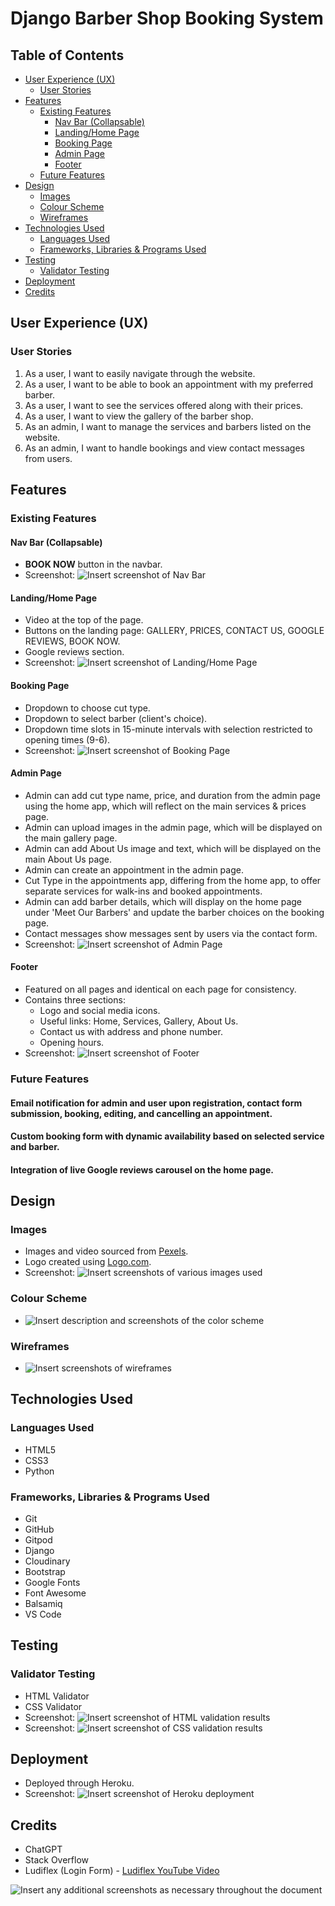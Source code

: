 # Django Barber Shop Booking System

## Table of Contents
- [User Experience (UX)](#user-experience-ux)
  - [User Stories](#user-stories)
- [Features](#features)
  - [Existing Features](#existing-features)
    - [Nav Bar (Collapsable)](#nav-bar-collapsable)
    - [Landing/Home Page](#landinghome-page)
    - [Booking Page](#booking-page)
    - [Admin Page](#admin-page)
    - [Footer](#footer)
  - [Future Features](#future-features)
- [Design](#design)
  - [Images](#images)
  - [Colour Scheme](#colour-scheme)
  - [Wireframes](#wireframes)
- [Technologies Used](#technologies-used)
  - [Languages Used](#languages-used)
  - [Frameworks, Libraries & Programs Used](#frameworks-libraries-programs-used)
- [Testing](#testing)
  - [Validator Testing](#validator-testing)
- [Deployment](#deployment)
- [Credits](#credits)

## User Experience (UX)

### User Stories
1. As a user, I want to easily navigate through the website.
2. As a user, I want to be able to book an appointment with my preferred barber.
3. As a user, I want to see the services offered along with their prices.
4. As a user, I want to view the gallery of the barber shop.
5. As an admin, I want to manage the services and barbers listed on the website.
6. As an admin, I want to handle bookings and view contact messages from users.

## Features

### Existing Features

#### Nav Bar (Collapsable)
- **BOOK NOW** button in the navbar.
- Screenshot: ![Insert screenshot of Nav Bar](path/to/screenshot)

#### Landing/Home Page
- Video at the top of the page.
- Buttons on the landing page: GALLERY, PRICES, CONTACT US, GOOGLE REVIEWS, BOOK NOW.
- Google reviews section.
- Screenshot: ![Insert screenshot of Landing/Home Page](path/to/screenshot)

#### Booking Page
- Dropdown to choose cut type.
- Dropdown to select barber (client's choice).
- Dropdown time slots in 15-minute intervals with selection restricted to opening times (9-6).
- Screenshot: ![Insert screenshot of Booking Page](path/to/screenshot)

#### Admin Page
- Admin can add cut type name, price, and duration from the admin page using the home app, which will reflect on the main services & prices page.
- Admin can upload images in the admin page, which will be displayed on the main gallery page.
- Admin can add About Us image and text, which will be displayed on the main About Us page.
- Admin can create an appointment in the admin page.
- Cut Type in the appointments app, differing from the home app, to offer separate services for walk-ins and booked appointments.
- Admin can add barber details, which will display on the home page under 'Meet Our Barbers' and update the barber choices on the booking page.
- Contact messages show messages sent by users via the contact form.
- Screenshot: ![Insert screenshot of Admin Page](path/to/screenshot)

#### Footer
- Featured on all pages and identical on each page for consistency.
- Contains three sections:
  - Logo and social media icons.
  - Useful links: Home, Services, Gallery, About Us.
  - Contact us with address and phone number.
  - Opening hours.
- Screenshot: ![Insert screenshot of Footer](path/to/screenshot)

### Future Features

#### Email notification for admin and user upon registration, contact form submission, booking, editing, and cancelling an appointment.

#### Custom booking form with dynamic availability based on selected service and barber.

#### Integration of live Google reviews carousel on the home page.

## Design

### Images
- Images and video sourced from [Pexels](https://www.pexels.com/).
- Logo created using [Logo.com](https://www.logo.com/).
- Screenshot: ![Insert screenshots of various images used](path/to/screenshot)

### Colour Scheme
- ![Insert description and screenshots of the color scheme](path/to/screenshot)

### Wireframes
- ![Insert screenshots of wireframes](path/to/screenshot)

## Technologies Used

### Languages Used
- HTML5
- CSS3
- Python

### Frameworks, Libraries & Programs Used
- Git
- GitHub
- Gitpod
- Django
- Cloudinary
- Bootstrap
- Google Fonts
- Font Awesome
- Balsamiq
- VS Code

## Testing

### Validator Testing
- HTML Validator
- CSS Validator
- Screenshot: ![Insert screenshot of HTML validation results](path/to/screenshot)
- Screenshot: ![Insert screenshot of CSS validation results](path/to/screenshot)

## Deployment
- Deployed through Heroku.
- Screenshot: ![Insert screenshot of Heroku deployment](path/to/screenshot)

## Credits
- ChatGPT
- Stack Overflow
- Ludiflex (Login Form) - [Ludiflex YouTube Video](https://www.youtube.com/watch?v=KWIM5FuUJ8U&t=1s)

![Insert any additional screenshots as necessary throughout the document](path/to/screenshot)
